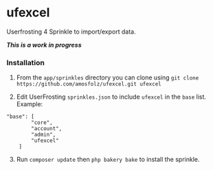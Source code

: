 # ufexcel
Userfrosting 4 Sprinkle to import/export data.


***This is a work in progress***




### Installation

1. From the `app/sprinkles` directory you can clone using `git clone https://github.com/amosfolz/ufexcel.git ufexcel`

2. Edit UserFrosting `sprinkles.json` to include `ufexcel` in the `base` list. Example:
```    
"base": [
        "core",
        "account",
        "admin",
        "ufexcel"
    ]
```
3. Run `composer update` then `php bakery bake` to install the sprinkle.
